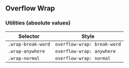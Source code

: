 ## Overflow Wrap

### Utilities (absolute values)

| Selector           | Style                       |
| ------------------ | --------------------------- |
| `.wrap-break-word` | `overflow-wrap: break-word` |
| `.wrap-anywhere`   | `overflow-wrap: anywhere`   |
| `.wrap-normal`     | `overflow-wrap: normal`     |
